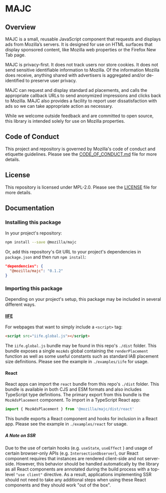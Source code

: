 # MAJC

## Overview

MAJC is a small, reusable JavaScript component that requests and displays ads from Mozilla’s servers. It is designed for use on HTML surfaces that display sponsored content, like Mozilla web properties or the Firefox New Tab page.

MAJC is privacy-first. It does not track users nor store cookies. It does not send sensitive identifiable information to Mozilla. Of the information Mozilla does receive, anything shared with advertisers is aggregated and/or de-identified to preserve user privacy.

MAJC can request and display standard ad placements, and calls the appropriate callback URLs to send anonymized impressions and clicks back to Mozilla. MAJC also provides a facility to report user dissatisfaction with ads so we can take appropriate action as necessary.

While we welcome outside feedback and are committed to open source, this library is intended solely for use on Mozilla properties.

## Code of Conduct

This project and repository is governed by Mozilla's code of conduct and etiquette guidelines. Please see the [CODE_OF_CONDUCT.md](https://github.com/mozilla-services/majc/blob/main/.github/CODE_OF_CONDUCT.md) file for more details.

## License

This repository is licensed under MPL-2.0. Please see the [LICENSE](https://github.com/mozilla-services/majc/blob/main/LICENSE) file for more details.

## Documentation

### Installing this package

In your project's repository:

```sh
npm install --save @mozilla/majc
```

Or, add this repository's Git URL to your project's dependencies in `package.json` and then run `npm install`:

```json
"dependencies": {
  "@mozilla/majc": "0.1.2"
}
```

### Importing this package

Depending on your project's setup, this package may be included in several different ways.

#### [IIFE](https://developer.mozilla.org/en-US/docs/Glossary/IIFE)

For webpages that want to simply include a `<script>` tag:

```html
<script src="iife.global.js"></script>
```

The `iife.global.js` bundle may be found in this repo's `./dist` folder. This bundle exposes a single `mozAds` global containing the `renderPlacement` function as well as some useful constants such as standard IAB placement size definitions. Please see the example in `./examples/iife` for usage.

#### React

React apps can import the `react` bundle from this repo's `./dist` folder. This bundle is available in both CJS and ESM formats and also includes TypeScript type definitions. The primary export from this bundle is the `MozAdsPlacement` component. To import in a TypeScript React app:

```ts
import { MozAdsPlacement } from '@mozilla/majc/dist/react'
```

This bundle exports a React component and hooks for inclusion in a React app. Please see the example in `./examples/react` for usage.

##### A Note on SSR

Due to the use of certain hooks (e.g. `useState`, `useEffect` ) and usage of certain browser-only APIs (e.g. `IntersectionObserver`), our React component requires that instances are rendered client-side and not server-side. However, this behavior should be handled automatically by the library as all React components are annotated during the build process with a top-level `"use client"` directive. As a result, applications implementing SSR should not need to take any additional steps when using these React components and they should work "out of the box".
